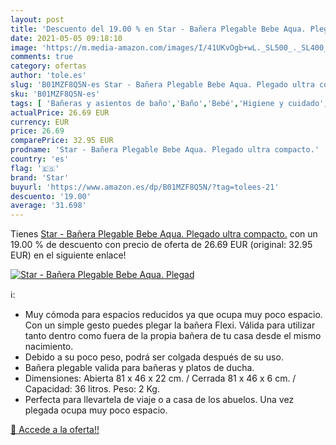 ```yaml
---
layout: post
title: 'Descuento del 19.00 % en Star - Bañera Plegable Bebe Aqua. Plegad'
date: 2021-05-05 09:18:10
image: 'https://m.media-amazon.com/images/I/41UKvOgb+wL._SL500_._SL400_.jpg'
comments: true
category: ofertas
author: 'tole.es'
slug: 'B01MZF8Q5N-es Star - Bañera Plegable Bebe Aqua. Plegado ultra compacto.'
sku: 'B01MZF8Q5N-es'
tags: [ 'Bañeras y asientos de baño','Baño','Bebé','Higiene y cuidado','bebe','star', ]
actualPrice: 26.69 EUR
currency: EUR
price: 26.69
comparePrice: 32.95 EUR
prodname: 'Star - Bañera Plegable Bebe Aqua. Plegado ultra compacto.'
country: 'es'
flag: '🇪🇸'
brand: 'Star'
buyurl: 'https://www.amazon.es/dp/B01MZF8Q5N/?tag=tolees-21'
descuento: '19.00'
average: '31.698'
---
```


Tienes [Star - Bañera Plegable Bebe Aqua. Plegado ultra compacto.](https://www.amazon.es/dp/B01MZF8Q5N/?tag=tolees-21) con un 19.00 % de descuento con precio de oferta de 26.69 EUR (original: 32.95 EUR) en el siguiente enlace!

[![Star - Bañera Plegable Bebe Aqua. Plegad](https://m.media-amazon.com/images/I/41UKvOgb+wL._SL500_._SL400_.jpg)](https://www.amazon.es/dp/B01MZF8Q5N/?tag=tolees-21)

ℹ️:

- Muy cómoda para espacios reducidos ya que ocupa muy poco espacio. Con un simple gesto puedes plegar la bañera Flexi. Válida para utilizar tanto dentro como fuera de la propia bañera de tu casa desde el mismo nacimiento.
- Debido a su poco peso, podrá ser colgada después de su uso.
- Bañera plegable valida para bañeras y platos de ducha.
- Dimensiones: Abierta 81 x 46 x 22 cm. / Cerrada 81 x 46 x 6 cm. / Capacidad: 36 litros. Peso: 2 Kg.
- Perfecta para llevartela de viaje o a casa de los abuelos. Una vez plegada ocupa muy poco espacio.

[🛒 Accede a la oferta!!](https://www.amazon.es/dp/B01MZF8Q5N/?tag=tolees-21)
